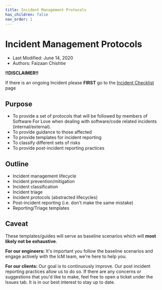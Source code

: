 ```yaml
---
title: Incident Management Protocols
has_children: false
nav_order: 1
---
```


# Incident Management Protocols

* Last Modified: June 14, 2020
* Authors: Faizaan Chishtie

**!!DISCLAIMER!!**

If there is an ongoing Incident please **FIRST** go to the [Incident Checklist](https://github.com/Software-For-Love/incident-management-protocols/blob/master/docs/checklist.md) page

## Purpose

* To provide a set of protocols that will be followed by members of Software For Love when dealing with software/code related incidents (internal/external).
* To provide guidance to those affected
* To provide templates for incident reporting
* To classify different sets of risks
* To provide post-incident reporting practices

## Outline

* Incident management lifecycle
* Incident prevention/mitigation
* Incident classification
* Incident triage
* Incident protocols (abstracted lifecycles)
* Post-incident reporting (i.e. don't make the same mistake)
* Reporting/Triage templates

## Caveat

These templates/guides will serve as baseline scenarios which will **most likely not be exhaustive**.

**For our engineers:** It's important you follow the baseline scenarios and engage actively with the IcM team, we're here to help you.

**For our clients:** Our goal is to continuously improve. Our post incident reporting practices allow us to do so. 
If there are any concerns or suggestions that you'd like to make, feel free to open a ticket under the Issues tab. It is in our best interest to stay up to date.

